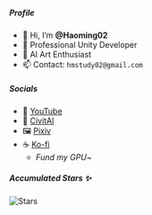 ##### Profile
- 👋 Hi, I’m **@Haoming02**
- 💼 Professional Unity Developer
- 🤖 AI Art Enthusiast
- 📫 Contact: `hmstudy02@gmail.com`

##### Socials
- 🎥 [YouTube](https://www.youtube.com/c/HaomingGaming)
- 🧰 [CivitAI](https://civitai.com/user/HaomingGaming/models)
- 🖼️ [Pixiv](https://www.pixiv.net/users/37243577)
- ☕ [Ko-fi](https://ko-fi.com/haoming)
    - *Fund my GPU*~

##### Accumulated Stars ✨
![Stars](https://img.shields.io/github/stars/haoming02?style=social)
